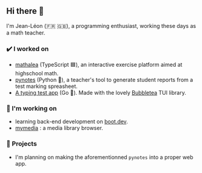 ## Hi there 👋

I'm Jean-Léon (🇫🇷 🇬🇧), a programming enthusiast, working these days as a math teacher.

### ✔️ I worked on
- [mathalea](https://github.com/mathalea/mathalea) (TypeScript 🟦), an interactive exercise platform aimed at highschool math.
- [pynotes](https://github.com/JeanLeonHenry/pynotes) (Python 🐍), a teacher's tool to generate student reports from a test marking spreasheet.
- [A typing test app](https://github.com/JeanLeonHenry/typingTest) (Go 🐹). Made with the lovely [Bubbletea](https://github.com/charmbracelet/bubbletea/) TUI library.

### 🌱 I'm working on
- learning back-end development on [boot.dev](https://www.boot.dev/u/runnypotential95).
- [mymedia](https://github.com/JeanLeonHenry/mymedia) : a media library browser.

### 🔭 Projects
- I'm planning on making the aforementionned `pynotes` into a proper web app.

<!--
**JeanLeonHenry/JeanLeonHenry** is a ✨ _special_ ✨ repository because its `README.md` (this file) appears on your GitHub profile.

Here are some ideas to get you started:

- 🔭 I’m currently working on ...
- 🌱 I’m currently learning ...
- 👯 I’m looking to collaborate on ...
- 🤔 I’m looking for help with ...
- 💬 Ask me about ...
- 📫 How to reach me: ...
- 😄 Pronouns: ...
- ⚡ Fun fact: ...
-->
